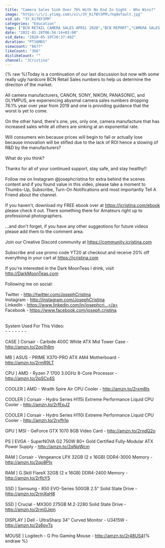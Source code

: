 ```yaml
---
title: "Camera Sales Sink Over 76% With No End In Sight - Who Wins?"
image: "https:\/\/i.ytimg.com\/vi\/3Y_KifBY3PM\/hqdefault.jpg"
vid_id: "3Y_KifBY3PM"
categories: "Education"
tags: ["BCN RETAIL CAMERA SALES APRIL 2020","BCN REPORT","CAMERA SALES PLUMNET"]
date: "2022-01-28T06:56:14+03:00"
vid_date: "2020-05-19T20:37:48Z"
duration: "PT16M6S"
viewcount: "6677"
likeCount: "366"
dislikeCount: ""
channel: "JCristina"
---
```

{% raw %}Today is a continuation of our last discussion but now with some really ugly hardcore BCN Retail Sales numbers to help us determine the direction of the market.<br /><br />All camera manufacturers, CANON, SONY, NIKON, PANASONIC, and OLYMPUS, are experiencing abysmal camera sales numbers dropping 76.1% year over year from 2019 and one is providing guidance that the worst is yet to come.<br /><br />On the other hand, there's one, yes, only one, camera manufacture that has increased sales while all others are sinking at an exponential rate.<br /><br />Will consumers win because prices will begin to fall or actually lose because innovation will be stifled due to the lack of ROI hence a slowing of R&amp;D by the manufacturers?<br /><br />What do you think?<br /><br />Thanks for all of your continued support, stay safe, and stay healthy!!<br /><br />Follow me on Instagram @josephcristina for extra behind the scenes content and if you found value in this video, please take a moment to Thumbs-Up,  Subscribe, Turn-On Notifications and most importantly Tell A Friend about the channel.<br /><br />If you haven't, download my FREE ebook over at <a rel="nofollow" target="blank" href="https://jcristina.com/ebook">https://jcristina.com/ebook</a> please check it out. There something there for Amateurs right up to professional photographers. <br /><br />...and don't forget, if you have any other suggestions for future videos please add them to the comment area.<br /><br />Join our Creative Discord community at <a rel="nofollow" target="blank" href="https://community.jcristina.com">https://community.jcristina.com</a><br /><br />Subscribe and use promo code YT20 at checkout and receive 20% off everything in your cart at <a rel="nofollow" target="blank" href="https://jcristina.com">https://jcristina.com</a><br /><br />If you're interested in the Dark MoonTeas I drink, visit <a rel="nofollow" target="blank" href="http://DarkMoonTeas.com">http://DarkMoonTeas.com</a><br /><br />Following me on social:<br /><br />Twitter - <a rel="nofollow" target="blank" href="http://twitter.com/JosephCristina">http://twitter.com/JosephCristina</a><br />Instagram - <a rel="nofollow" target="blank" href="http://instagram.com/JosephCristina">http://instagram.com/JosephCristina</a><br />LinkedIn - <a rel="nofollow" target="blank" href="https://www.linkedin.com/in/josephcri...">https://www.linkedin.com/in/josephcri...</a><br />Facebook - <a rel="nofollow" target="blank" href="https://www.facebook.com/joseph.cristina">https://www.facebook.com/joseph.cristina</a><br /><br /><br />System Used For This Video:<br />- - - - - - -<br /><br />CASE ] Corsair - Carbide 400C White ATX Mid Tower Case - <a rel="nofollow" target="blank" href="http://amzn.to/2qo1h8m">http://amzn.to/2qo1h8m</a><br /><br />MB ] ASUS - PRIME X370-PRO ATX AM4 Motherboard - <a rel="nofollow" target="blank" href="http://amzn.to/2rmR9LT">http://amzn.to/2rmR9LT</a><br /><br />CPU ] AMD - Ryzen 7 1700 3.0GHz 8-Core Processor - <a rel="nofollow" target="blank" href="http://amzn.to/2pSCx4S">http://amzn.to/2pSCx4S</a><br /><br />COOLER ] AMD - Wraith Spire Air CPU Cooler - <a rel="nofollow" target="blank" href="http://amzn.to/2rxm8Is">http://amzn.to/2rxm8Is</a><br /><br />COOLER ] Corsair - Hydro Series H115i Extreme Performance Liquid CPU Cooler - <a rel="nofollow" target="blank" href="http://amzn.to/2rfEpJ2">http://amzn.to/2rfEpJ2</a><br /><br />COOLER ] Corsair - Hydro Series H110i Extreme Performance Liquid CPU Cooler - <a rel="nofollow" target="blank" href="http://amzn.to/2rxfh1p">http://amzn.to/2rxfh1p</a><br /><br />GPU ] MSI - GeForce GTX 1070 8GB Video Card - <a rel="nofollow" target="blank" href="http://amzn.to/2rndQ2o">http://amzn.to/2rndQ2o</a><br /><br />PS ] EVGA - SuperNOVA G2 750W 80+ Gold Certified Fully-Modular ATX Power Supply - <a rel="nofollow" target="blank" href="http://amzn.to/2qNqWcm">http://amzn.to/2qNqWcm</a><br /><br />RAM ] Corsair - Vengeance LPX 32GB (2 x 16GB) DDR4-3000 Memory - <a rel="nofollow" target="blank" href="http://amzn.to/2qo8PIv">http://amzn.to/2qo8PIv</a><br /><br />RAM ] G.Skill FlareX 32GB (2 x 16GB) DDR4-2400 Memory - <a rel="nofollow" target="blank" href="http://amzn.to/2rflcY5">http://amzn.to/2rflcY5</a><br /><br />SSD ] Samsung - 850 EVO-Series 500GB 2.5&quot; Solid State Drive - <a rel="nofollow" target="blank" href="http://amzn.to/2rmXqH8">http://amzn.to/2rmXqH8</a><br /><br />SSD ] Crucial - MX300 275GB M.2-2280 Solid State Drive - <a rel="nofollow" target="blank" href="http://amzn.to/2rmGJem">http://amzn.to/2rmGJem</a><br /><br />DISPLAY ] Dell - UltraSharp 34” Curved Monitor - U3415W - <a rel="nofollow" target="blank" href="http://amzn.to/2s6pvTs">http://amzn.to/2s6pvTs</a><br /><br />MOUSE ]  Logitech - G Pro Gaming Mouse - <a rel="nofollow" target="blank" href="http://amzn.to/2r48US4">http://amzn.to/2r48US4</a>{% endraw %}
